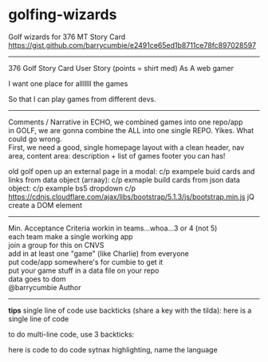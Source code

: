 # golfing-wizards
Golf wizards for 376 MT 
Story Card https://gist.github.com/barrycumbie/e2491ce65ed1b8711ce78fc897028597 

----

376 Golf Story Card
User Story (points = shirt med)
As A web gamer

I want one place for alllllll the games

So that I can play games from different devs.

---- 

Comments / Narrative
in ECHO, we combined games into one repo/app <br> 
in GOLF, we are gonna combine the ALL into one single REPO. Yikes. What could go wrong.<br> 
First, we need a good, single homepage layout with a clean header, nav area, content area: description + list of games footer
you can has! 

old golf
open up an external page in a modal: c/p exampele
buid cards and links from data object (arraay): c/p exmaple
build cards from json data object: c/p example
bs5 dropdown c/p
https://cdnjs.cloudflare.com/ajax/libs/bootstrap/5.1.3/js/bootstrap.min.js
jQ create a DOM element

---- 
Min. Acceptance Criteria
 workin in teams...whoa...3 or 4 (not 5) <br> 
 each team make a single working app <br> 
 join a group for this on CNVS <br> 
 add in at least one "game" (like Charlie) from everyone <br> 
 put code/app somewhere's for cumbie to get it <br> 
 put your game stuff in a data file on your repo <br> 
 data goes to dom <br> 
@barrycumbie
Author

-----


**tips**
single line of code use backticks (share a key with the tilda): here is a single line of code

to do multi-line code, use 3 backticks:

here is code
to do code sytnax highlighting, name the language

<head>

